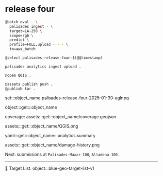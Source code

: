 # release four

```bash
@batch eval - \
  palisades ingest - \
  target=LA-250 \
  scope=rgb \
  predict \
  profile=FULL,upload - - - \
  to=aws_batch
```

```bash
@select palisades-release-four-$(@@timestamp)

palisades analytics ingest upload .

@open QGIS .

@assets publish push .
@publish tar .
```

set:::object_name palisades-release-four-2025-01-30-uglnpq

object:::get:::object_name

coverage: assets:::get:::object_name/coverage.geojson

assets:::get:::object_name/QGIS.png

yaml:::get:::object_name:::analytics.summary

assets:::get:::object_name/damage-history.png

Next: submissions at `Palisades-Maxar-100`, `Altadena-100`.

---

🎯 Target List: object:::blue-geo-target-list-v1